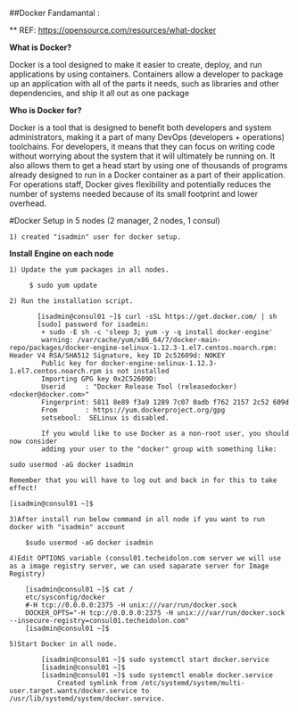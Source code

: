 ##Docker Fandamantal :


** REF: https://opensource.com/resources/what-docker


**What is Docker?**

Docker is a tool designed to make it easier to create, deploy, and run applications by using containers. Containers allow a developer to package up an application with all of the parts it needs, such as libraries and other dependencies, and ship it all out as one package


**Who is Docker for?**

Docker is a tool that is designed to benefit both developers and system administrators, making it a part of many DevOps (developers + operations) toolchains. For developers, it means that they can focus on writing code without worrying about the system that it will ultimately be running on. It also allows them to get a head start by using one of thousands of programs already designed to run in a Docker container as a part of their application. For operations staff, Docker gives flexibility and potentially reduces the number of systems needed because of its small footprint and lower overhead.


#Docker Setup in 5 nodes (2 manager, 2 nodes, 1 consul)

    1) created "isadmin" user for docker setup.


**Install Engine on each node**

    1) Update the yum packages in all nodes.
    
         $ sudo yum update
     
    2) Run the installation script.
  ```  
         [isadmin@consul01 ~]$ curl -sSL https://get.docker.com/ | sh
         [sudo] password for isadmin:
          + sudo -E sh -c 'sleep 3; yum -y -q install docker-engine'
          warning: /var/cache/yum/x86_64/7/docker-main-repo/packages/docker-engine-selinux-1.12.3-1.el7.centos.noarch.rpm:      Header V4 RSA/SHA512 Signature, key ID 2c52609d: NOKEY
          Public key for docker-engine-selinux-1.12.3-1.el7.centos.noarch.rpm is not installed
          Importing GPG key 0x2C52609D:
          Userid     : "Docker Release Tool (releasedocker) <docker@docker.com>"
          Fingerprint: 5811 8e89 f3a9 1289 7c07 0adb f762 2157 2c52 609d
          From       : https://yum.dockerproject.org/gpg
          setsebool:  SELinux is disabled.

          If you would like to use Docker as a non-root user, you should now consider
          adding your user to the "docker" group with something like:

  sudo usermod -aG docker isadmin

Remember that you will have to log out and back in for this to take effect!

[isadmin@consul01 ~]$
 ```             
    3)After install run below command in all node if you want to run docker with "isadmin" account
    
        $sudo usermod -aG docker isadmin
      
    4)Edit OPTIONS variable (consul01.techeidolon.com server we will use as a image registry server, we can used saparate server for Image Registry)
    
        [isadmin@consul01 ~]$ cat /
        etc/sysconfig/docker
        #-H tcp://0.0.0.0:2375 -H unix:///var/run/docker.sock
        DOCKER_OPTS="-H tcp://0.0.0.0:2375 -H unix:///var/run/docker.sock --insecure-registry=consul01.techeidolon.com"
        [isadmin@consul01 ~]$
        
    5)Start Docker in all node.
    
```
        [isadmin@consul01 ~]$ sudo systemctl start docker.service
        [isadmin@consul01 ~]$
        [isadmin@consul01 ~]$ sudo systemctl enable docker.service
            Created symlink from /etc/systemd/system/multi-user.target.wants/docker.service to /usr/lib/systemd/system/docker.service.

``` 


        

